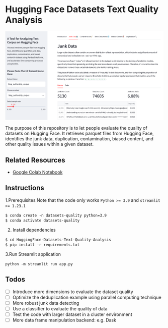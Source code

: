 
# Hugging Face Datasets Text Quality Analysis

![](./screenshot.png)

The purpose of this repository is to let people evaluate the quality of datasets on Hugging Face. It retrieves parquet files from Hugging Face, identifies the junk data, duplication, contamination, biased content, and other quality issues within a given dataset.

## Related Resources

* [Google Colab Notebook](https://colab.research.google.com/drive/1c8rWB2gtUrBHQcmmvA_NAXxc7Cexn1vM?usp=sharing)


## Instructions

1.Prerequisites
Note that the code only works `Python >= 3.9` and `streamlit >= 1.23.1`

```
$ conda create -n datasets-quality python=3.9
$ conda activate datasets-quality
```

2. Install dependencies
```
$ cd HuggingFace-Datasets-Text-Quality-Analysis
$ pip install -r requirements.txt
```

3.Run Streamlit application
```
python -m streamlit run app.py
```

## Todos

- [ ] Introduce more dimensions to evaluate the dataset quality
- [ ] Optimize the deduplication example using parallel computing technique
- [ ] More robust junk data detecting 
- [ ] Use a classifier to evaluate the quality of data
- [ ] Test the code with larger dataset in a cluster environment
- [ ] More data frame manipulation backend: e.g. Dask
